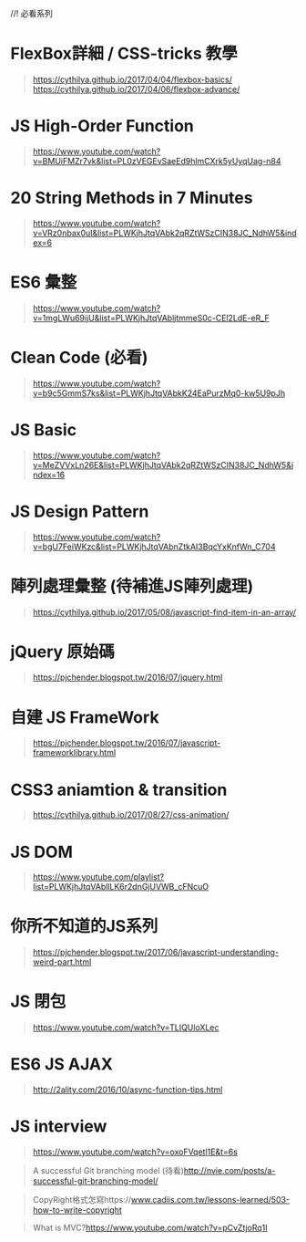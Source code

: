 //! 必看系列 

# FlexBox詳細 / CSS-tricks 教學
> https://cythilya.github.io/2017/04/04/flexbox-basics/
> https://cythilya.github.io/2017/04/06/flexbox-advance/

# JS High-Order Function
> https://www.youtube.com/watch?v=BMUiFMZr7vk&list=PL0zVEGEvSaeEd9hlmCXrk5yUyqUag-n84

# 20 String Methods in 7 Minutes
> https://www.youtube.com/watch?v=VRz0nbax0uI&list=PLWKjhJtqVAbk2qRZtWSzCIN38JC_NdhW5&index=6

# ES6 彙整
> https://www.youtube.com/watch?v=1mgLWu69ijU&list=PLWKjhJtqVAbljtmmeS0c-CEl2LdE-eR_F

# Clean Code (必看)
> https://www.youtube.com/watch?v=b9c5GmmS7ks&list=PLWKjhJtqVAbkK24EaPurzMq0-kw5U9pJh

# JS Basic
> https://www.youtube.com/watch?v=MeZVVxLn26E&list=PLWKjhJtqVAbk2qRZtWSzCIN38JC_NdhW5&index=16


# JS Design Pattern
> https://www.youtube.com/watch?v=bgU7FeiWKzc&list=PLWKjhJtqVAbnZtkAI3BqcYxKnfWn_C704

# 陣列處理彙整 (待補進JS陣列處理)
> https://cythilya.github.io/2017/05/08/javascript-find-item-in-an-array/

# jQuery 原始碼
> https://pjchender.blogspot.tw/2016/07/jquery.html

# 自建 JS FrameWork
> https://pjchender.blogspot.tw/2016/07/javascript-frameworklibrary.html


# CSS3  aniamtion & transition
> https://cythilya.github.io/2017/08/27/css-animation/









# JS DOM
>https://www.youtube.com/playlist?list=PLWKjhJtqVAbllLK6r2dnGjUVWB_cFNcuO

# 你所不知道的JS系列
>https://pjchender.blogspot.tw/2017/06/javascript-understanding-weird-part.html

# JS 閉包 
>https://www.youtube.com/watch?v=TLIQUloXLec

# ES6 JS AJAX 
>http://2ality.com/2016/10/async-function-tips.html

# JS interview 
>https://www.youtube.com/watch?v=oxoFVqetl1E&t=6s








> A successful Git branching model (待看)http://nvie.com/posts/a-successful-git-branching-model/

> CopyRight格式怎寫https://www.cadiis.com.tw/lessons-learned/503-how-to-write-copyright

> What is MVC?https://www.youtube.com/watch?v=pCvZtjoRq1I